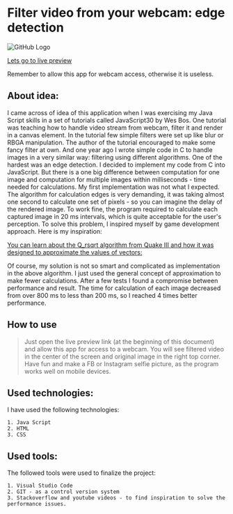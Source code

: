 # Filter video from your webcam: edge detection

![GitHub Logo](/images/filter_edge_detection.bmp)


[Lets go to live preview](https://pdoubleu.github.io/edge_detection/)

Remember to allow this app for webcam access, otherwise it is useless.

## About idea:

I came across of idea of this application when I was exercising my Java Script skills in a set of tutorials called JavaScript30 by Wes Bos. One tutorial was teaching how to handle video stream from webcam, filter it and render in a canvas element. In the tutorial few simple filters were set up like blur or RBGA manipulation. The author of the tutorial encouraged to make some fancy filter at own. And one year ago I wrote simple code in C to handle images in a very similar way: filtering using different algorithms. One of the hardest was an edge detection. I decided to implement my code from C into JavaScript. But there is a one big difference between computation for one image and computation for multiple images within milliseconds - time needed for calculations. My first implementation was not what I expected. The algorithm for calculation edges is very demanding, it was taking almost one second to calculate one set of pixels - so you can imagine the delay of the rendered image. To work fine, the program required to calculate each captured image in 20 ms intervals, which is quite acceptable for the user's perception. To solve this problem, I inspired myself by game development approach. Here is my inspiration:

[You can learn about the Q_rsqrt algorithm from Quake III and how it was designed to approximate the values of vectors: ](https://www.youtube.com/watch?v=p8u_k2LIZyo&t=310s)

Of course, my solution is not so smart and complicated as implementation in the above algorithm. I just used the general concept of approximation to make fewer calculations. After a few tests I found a compromise between performance and result. The time for calculation of each image decreased from over 800 ms to less than 200 ms, so I reached 4 times better performance.

## How to use
> Just open the live preview link (at the beginning of this document) and allow this app for access to a webcam.
> You will see filtered video in the center of the screen and original image in the right top corner.
> Have fun and make a FB or Instagram selfie picture, as the program works well on mobile devices.

## Used technologies:

I have used the following technologies:

    1. Java Script
    2. HTML
    3. CSS

## Used tools:

The followed tools were used to finalize the project:

    1. Visual Studio Code
    2. GIT - as a control version system
    3. Stackoverflow and youtube videos - to find inspiration to solve the performance issues.
